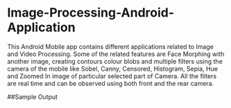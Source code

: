 # Image-Processing-Android-Application
This Android Mobile app contains different applications related to Image and Video Processing. Some of the related features are Face Morphing with another image, creating contours colour blobs and multiple filters using the camera of the mobile like Sobel, Canny, Censored, Histogram, Sepia, Hue and Zoomed In image of particular selected part of Camera. All the filters are real time and can be observed using both front and the rear camera.

##Sample Output
